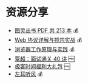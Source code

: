 # 资源分享

- [图灵丛书 PDF 共 213 本](https://xray.cowtransfer.com/s/3eadc04dd3164f) 💰
- [Web 协议详解与抓包实战](https://xray.cowtransfer.com/s/ef33c315f3cd4d) 💰
- [浏览器工作原理与实践](https://xray.cowtransfer.com/s/d2c044b8647f43) 💰
- [覃超：面试通关 40 讲](https://xray.cowtransfer.com/s/10be1e18551e4a) 🆓
- [极客时间福利大礼包](https://xray.cowtransfer.com/s/124b745190f14f) 🆓
- [左耳听风](https://xray.cowtransfer.com/s/5b7e327aeb8048) 💰
